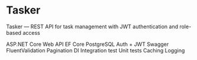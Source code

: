 # Tasker
Tasker — REST API for task management with JWT authentication and role-based access

ASP.NET Core Web API 
EF Core 
PostgreSQL 
Auth + JWT 
Swagger 
FluentValidation 
Pagination 
DI 
Integration test 
Unit tests 
Caching 
Logging 
